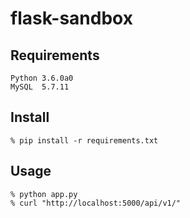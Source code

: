 # flask-sandbox

## Requirements
```
Python 3.6.0a0
MySQL  5.7.11
```


## Install
```
% pip install -r requirements.txt
```

## Usage
```
% python app.py
% curl "http://localhost:5000/api/v1/"
```